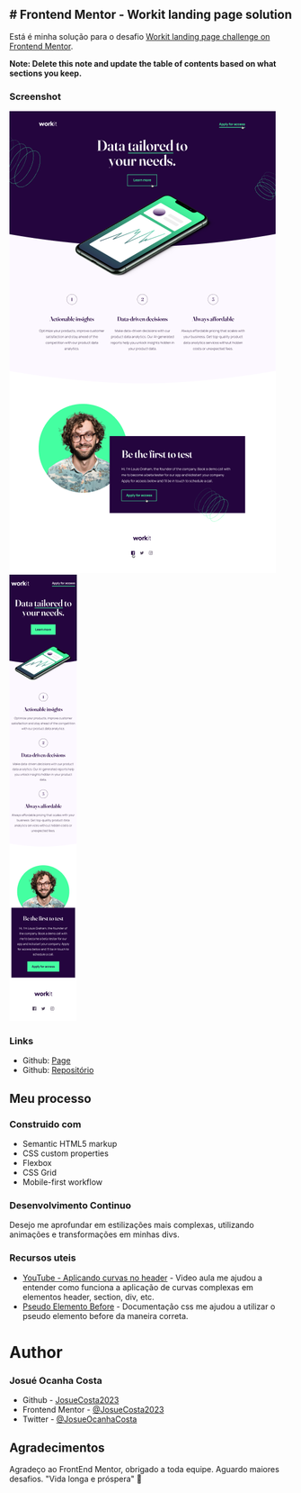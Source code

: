 ## # Frontend Mentor - Workit landing page solution

Está é minha solução para o desafio [Workit landing page challenge on Frontend Mentor](https://www.frontendmentor.io/challenges/workit-landing-page-2fYnyle5lu). 

**Note: Delete this note and update the table of contents based on what sections you keep.**

### Screenshot

![Desktop version](./assets/designer/desktop.png)
![Mobile version](./assets/designer/smartphone.png)

### Links

- Github: [Page](https://josuecosta2023.github.io/LandingPageWorkit-FrontendMentor/)
- Github: [Repositório](https://github.com/JosueCosta2023/LandingPageWorkit-FrontendMentor)

## Meu processo

### Construido com

- Semantic HTML5 markup
- CSS custom properties
- Flexbox
- CSS Grid
- Mobile-first workflow


### Desenvolvimento Continuo

Desejo me aprofundar em estilizações mais complexas, utilizando animações e transformações em minhas divs.

### Recursos uteis

- [YouTube - Aplicando curvas no header](https://www.youtube.com/watch?v=mqzSY6Qy0yk) - Video aula me ajudou a entender como funciona a aplicação de curvas complexas em elementos header, section, div, etc.
- [Pseudo Elemento Before](https://www.w3schools.com/css/css_pseudo_elements.asp) - Documentação css me ajudou a utilizar o pseudo elemento before da maneira correta.


# Author
### Josué Ocanha Costa

- Github - [JosueCosta2023](https://github.com/JosueCosta2023)
- Frontend Mentor - [@JosueCosta2023](https://www.frontendmentor.io/profile/JosueCosta2023)
- Twitter - [@JosueOcanhaCosta](https://twitter.com/josue_ocanha)


## Agradecimentos

Agradeço ao FrontEnd Mentor, obrigado a toda equipe.
Aguardo maiores desafios. 
"Vida longa e próspera" 🖖
